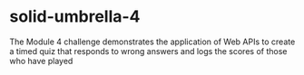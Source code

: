 # solid-umbrella-4
The Module 4 challenge demonstrates the application of Web APIs to create a timed quiz that responds to wrong answers and logs the scores of those who have played
